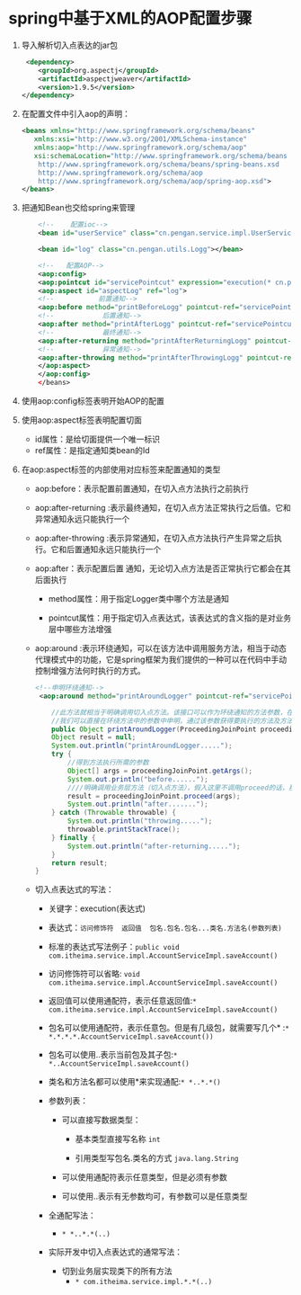 # spring中基于XML的AOP配置步骤

1. 导入解析切入点表达的jar包

    ```xml
     <dependency>
        <groupId>org.aspectj</groupId>
        <artifactId>aspectjweaver</artifactId>
        <version>1.9.5</version>
    </dependency>
    ```

2. 在配置文件中引入aop的声明：

    ```xml
    <beans xmlns="http://www.springframework.org/schema/beans"
       xmlns:xsi="http://www.w3.org/2001/XMLSchema-instance"
       xmlns:aop="http://www.springframework.org/schema/aop"
       xsi:schemaLocation="http://www.springframework.org/schema/beans
        http://www.springframework.org/schema/beans/spring-beans.xsd
        http://www.springframework.org/schema/aop
        http://www.springframework.org/schema/aop/spring-aop.xsd">
    </beans>
    ```

3. 把通知Bean也交给spring来管理 

    ```xml
        <!--    配置ioc-->
        <bean id="userService" class="cn.pengan.service.impl.UserService"></bean>

        <bean id="log" class="cn.pengan.utils.Logg"></bean>

        <!--   配置AOP-->
        <aop:config>
        <aop:pointcut id="servicePointcut" expression="execution(* cn.pengan.service.impl.*.*(..))"/>
        <aop:aspect id="aspectLog" ref="log">
        <!--           前置通知-->
        <aop:before method="printBeforeLogg" pointcut-ref="servicePointcut"></aop:before>
        <!--            后置通知-->
        <aop:after method="printAfterLogg" pointcut-ref="servicePointcut"></aop:after>
        <!--            最终通知-->
        <aop:after-returning method="printAfterReturningLogg" pointcut-ref="servicePointcut"></aop:after-returning>
        <!--            异常通知-->
        <aop:after-throwing method="printAfterThrowingLogg" pointcut-ref="servicePointcut"></aop:after-throwing>
        </aop:aspect>
        </aop:config>
        </beans>
    ```

4. 使用aop:config标签表明开始AOP的配置

5. 使用aop:aspect标签表明配置切面
    * id属性：是给切面提供一个唯一标识
    * ref属性：是指定通知类bean的Id

6. 在aop:aspect标签的内部使用对应标签来配置通知的类型
    * aop:before：表示配置前置通知，在切入点方法执行之前执行
    * aop:after-returning :表示最终通知，在切入点方法正常执行之后值。它和异常通知永远只能执行一个
    * aop:after-throwing :表示异常通知，在切入点方法执行产生异常之后执行。它和后置通知永远只能执行一个
    * aop:after：表示配置后置 通知，无论切入点方法是否正常执行它都会在其后面执行
        * method属性：用于指定Logger类中哪个方法是通知

        * pointcut属性：用于指定切入点表达式，该表达式的含义指的是对业务层中哪些方法增强

    * aop:around :表示环绕通知，可以在该方法中调用服务方法，相当于动态代理模式中的功能，它是spring框架为我们提供的一种可以在代码中手动控制增强方法何时执行的方式。

        ```xml
        <!--申明环绕通知-->
         <aop:around method="printAroundLogger" pointcut-ref="servicePointcut"></aop:around>
        ```

        ```java
            //此方法就相当于明确调用切入点方法。该接口可以作为环绕通知的方法参数，在程序执行时，spring框架会为我们提供该接口的实现类供我们使用。
            //我们可以直接在环绕方法中的参数中申明，通过该参数获得要执行的方法及方法的构造函数
            public Object printAroundLogger(ProceedingJoinPoint proceedingJoinPoint) {
            Object result = null;
            System.out.println("printAroundLogger.....");
            try {
                //得到方法执行所需的参数
                Object[] args = proceedingJoinPoint.getArgs();
                System.out.println("before......");
                ////明确调用业务层方法（切入点方法），假入这里不调用proceed的话，那我们的服务层方法则不会执行
                result = proceedingJoinPoint.proceed(args);
                System.out.println("after.......");
            } catch (Throwable throwable) {
                System.out.println("throwing.....");
                throwable.printStackTrace();
            } finally {
                System.out.println("after-returning.....");
            }
            return result;
        }
        ```

    * 切入点表达式的写法：
        * 关键字：execution(表达式)

        * 表达式：`访问修饰符  返回值  包名.包名.包名...类名.方法名(参数列表)`

        * 标准的表达式写法例子：`public void com.itheima.service.impl.AccountServiceImpl.saveAccount()`

        * 访问修饰符可以省略: `void com.itheima.service.impl.AccountServiceImpl.saveAccount()`

        * 返回值可以使用通配符，表示任意返回值:`* com.itheima.service.impl.AccountServiceImpl.saveAccount()`

        * 包名可以使用通配符，表示任意包。但是有几级包，就需要写几个* :`* *.*.*.*.AccountServiceImpl.saveAccount())`

        * 包名可以使用..表示当前包及其子包:`* *..AccountServiceImpl.saveAccount()`

        * 类名和方法名都可以使用*来实现通配:`* *..*.*()`

        * 参数列表：
            * 可以直接写数据类型：
                * 基本类型直接写名称  `int`

                * 引用类型写包名.类名的方式   `java.lang.String`

            * 可以使用通配符表示任意类型，但是必须有参数

            * 可以使用..表示有无参数均可，有参数可以是任意类型

        * 全通配写法：
            * `* *..*.*(..)`

        * 实际开发中切入点表达式的通常写法：
            * 切到业务层实现类下的所有方法
                * `* com.itheima.service.impl.*.*(..)`
